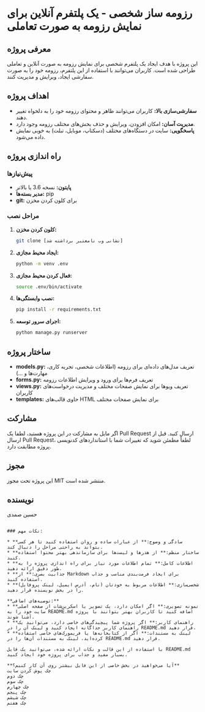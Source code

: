 # رزومه ساز شخصی - یک پلتفرم آنلاین برای نمایش رزومه به صورت تعاملی

## معرفی پروژه
این پروژه با هدف ایجاد یک پلتفرم شخصی برای نمایش رزومه به صورت آنلاین و تعاملی طراحی شده است. کاربران می‌توانند با استفاده از این پلتفرم، رزومه خود را به صورت سفارشی ایجاد، ویرایش و مدیریت کنند.

## اهداف پروژه
* **سفارشی‌سازی بالا:** کاربران می‌توانند ظاهر و محتوای رزومه خود را به دلخواه تغییر دهند.
* **مدیریت آسان:** امکان افزودن، ویرایش و حذف بخش‌های مختلف رزومه وجود دارد.
* **پاسخگویی:** سایت در دستگاه‌های مختلف (دسکتاپ، موبایل، تبلت) به خوبی نمایش داده می‌شود.

## راه اندازی پروژه

### پیش‌نیازها
* **پایتون:** نسخه 3.6 یا بالاتر
* **مدیر بسته‌ها:** pip
* **git:** برای کلون کردن مخزن

### مراحل نصب
1. **کلون کردن مخزن:**
   ```bash
   git clone [نشانی وب نامعتبر برداشته شد]
   ```
2. **ایجاد محیط مجازی:**
   ```bash
   python -m venv .env
   ```
3. **فعال کردن محیط مجازی:**
   ```bash
   source .env/bin/activate
   ```
4. **نصب وابستگی‌ها:**
   ```bash
   pip install -r requirements.txt
   ```
5. **اجرای سرور توسعه:**
   ```bash
   python manage.py runserver
   ```

## ساختار پروژه
* **models.py:** تعریف مدل‌های داده‌ای برای رزومه (اطلاعات شخصی، تجربه کاری، مهارت‌ها و ...)
* **forms.py:** تعریف فرم‌ها برای ورود و ویرایش اطلاعات رزومه
* **views.py:** تعریف ویوها برای نمایش صفحات مختلف و مدیریت درخواست‌های کاربران
* **templates:** حاوی قالب‌های HTML برای نمایش صفحات مختلف

## مشارکت
اگر مایل به مشارکت در این پروژه هستید، لطفا یک Pull Request ارسال کنید. قبل از ارسال Pull Request، لطفاً مطمئن شوید که تغییرات شما با استانداردهای کدنویسی پروژه مطابقت دارد.

## مجوز
این پروژه تحت مجوز MIT منتشر شده است.

## نویسنده
حسین صمدی
```

### نکات مهم:

* **سادگی و وضوح:** از عبارات ساده و روان استفاده کنید تا هر کسی بتواند به راحتی مراحل را دنبال کند.
* **ساختار منظم:** از هدرها و لیست‌ها برای سازماندهی بهتر محتوا استفاده کنید.
* **اطلاعات کامل:** تمام اطلاعات مورد نیاز برای راه اندازی پروژه را به طور دقیق ارائه دهید.
* **جذابیت بصری:** از Markdown برای ایجاد فرمت‌بندی مناسب و جذاب استفاده کنید.
* **شخصی‌سازی:** اطلاعات مربوط به خودتان (نام، آدرس ایمیل، لینک پروفایل) را در بخش نویسنده قرار دهید.

**توصیه‌های اضافی:**
* **نمونه تصویری:** اگر امکان دارد، یک تصویر یا اسکرین‌شات از صفحه اصلی سایت خود را به README.md اضافه کنید تا کاربران بهتر بتوانند با پروژه آشنا شوند.
* **راهنمای کاربر:** اگر پروژه شما پیچیدگی‌های خاصی دارد، می‌توانید یک راهنمای کاربر جداگانه ایجاد کنید و لینک آن را در README.md قرار دهید.
* **لینک به مستندات:** اگر از کتابخانه‌ها یا فریمورک‌های خاصی استفاده کرده‌اید، لینک به مستندات آن‌ها را در README.md قرار دهید.

با استفاده از این قالب و نکات ارائه شده، می‌توانید یک فایل README.md بسیار مفید و جذاب برای پروژه خود ایجاد کنید. 

**آیا می‌خواهید در بخش خاصی از این فایل بیشتر روی آن کار کنیم؟** 
چک پوش کردن سایت
چک دوم 
چک سوم
چک چهارم
چک پنجم
چک شیشم
چک هفتم